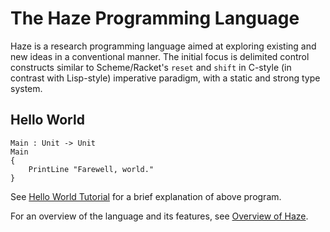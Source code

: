 # The Haze Programming Language
Haze is a research programming language aimed at exploring existing and new ideas in a conventional manner. The initial focus is delimited control constructs similar to Scheme/Racket's `reset` and `shift` in C-style (in contrast with Lisp-style) imperative paradigm, with a static and strong type system.

## Hello World
```
Main : Unit -> Unit
Main
{
    PrintLine "Farewell, world."
}
```
See [Hello World Tutorial](Tutorial/Hello%20World.md) for a brief explanation of above program.

For an overview of the language and its features, see [Overview of Haze](Tutorial/Overview.md).
